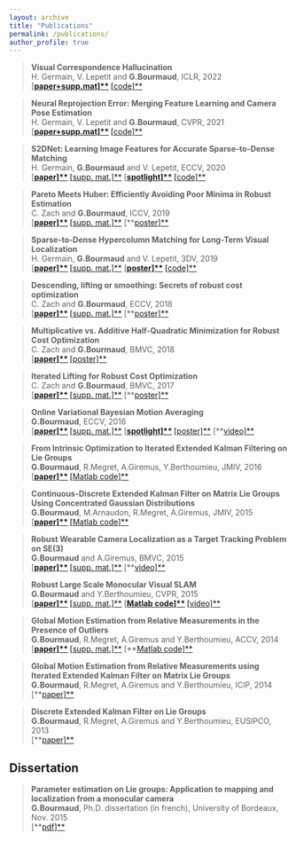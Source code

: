 ```yaml
---
layout: archive
title: "Publications"
permalink: /publications/
author_profile: true
---
```


> **Visual Correspondence Hallucination**  
>H. Germain, V. Lepetit and **G.Bourmaud**, ICLR, 2022  
> [**[paper+supp.mat\]**](https://www.google.com/url?q=https%3A%2F%2Farxiv.org%2Fabs%2F2106.09711.pdf&sa=D&sntz=1&usg=AOvVaw2vEmMW_dpp7wG3FrgpMwqW) [**[code\]**](https://www.google.com/url?q=https%3A%2F%2Fwww.hugogermain.com%2Fneurhal&sa=D&sntz=1&usg=AOvVaw2TmjfgyvUs951x6OxQxLPh)     



> **Neural Reprojection Error: Merging Feature Learning and Camera Pose Estimation**  
>H. Germain, V. Lepetit and **G.Bourmaud**, CVPR, 2021  
> [**[paper+supp.mat\]**](https://www.google.com/url?q=https%3A%2F%2Farxiv.org%2Fpdf%2F2103.07153.pdf&sa=D&sntz=1&usg=AOvVaw2ziKrwNKjmR2A_L2G8YqWq) [**[code\]**](https://www.google.com/url?q=https%3A%2F%2Fwww.hugogermain.com%2Fnre&sa=D&sntz=1&usg=AOvVaw1EoB585x86NeHaU32465FZ)     



> **S2DNet: Learning Image Features for Accurate Sparse-to-Dense Matching**  
>H. Germain, **G.Bourmaud** and V. Lepetit, ECCV, 2020  
> [**[paper\]**](https://gbourmaud.github.io/files/publications/ECCV_2020_paper.pdf) [**[supp. mat.\]**](https://gbourmaud.github.io/files/publications/ECCV_2020_supp.pdf) [**[spotlight\]**](https://gbourmaud.github.io/files/publications/ECCV_2020_oral.mp4) [**[code\]**](https://github.com/germain-hug/S2DNet-Minimal) 



>   **Pareto Meets Huber: Efficiently Avoiding Poor Minima in Robust Estimation**  
>C. Zach and **G.Bourmaud**, ICCV, 2019  
>   [**[paper\]**](https://www.google.com/url?q=https%3A%2F%2Fhal.archives-ouvertes.fr%2Fhal-02353424&sa=D&sntz=1&usg=AOvVaw0VpXksiOau0Wxd4NeiI8HH) [**[supp. mat.\]**](https://gbourmaud.github.io/files/publications/ICCV_2019_supp.pdf) [**[poster\]**](https://gbourmaud.github.io/files/publications/ICCV_2019_poster.pdf)



> **Sparse-to-Dense Hypercolumn Matching for Long-Term Visual Localization**  
>H. Germain, **G.Bourmaud** and V. Lepetit, 3DV, 2019  
> [**[paper\]**](https://www.google.com/url?q=https%3A%2F%2Fhal.archives-ouvertes.fr%2Fhal-02353464&sa=D&sntz=1&usg=AOvVaw2yDPIePPhc3Gz-TSE3WPnV) [**[supp. mat.\]**](https://gbourmaud.github.io/files/publications/3DV_2019_supp.pdf) [**[poster\]**](https://gbourmaud.github.io/files/publications/3DV_2019_poster.pdf) [**[code\]**](https://www.google.com/url?q=https%3A%2F%2Fgithub.com%2Fgermain-hug%2FS2DHM&sa=D&sntz=1&usg=AOvVaw352QaUwTnIwRgkt7fZc6xz) 



>    **Descending, lifting or smoothing: Secrets of robust cost optimization**  
>C. Zach and **G.Bourmaud**, ECCV, 2018  
>    [**[paper\]**](https://www.google.com/url?q=https%3A%2F%2Fhal.archives-ouvertes.fr%2Fhal-01875293%2Fdocument&sa=D&sntz=1&usg=AOvVaw140gIYKCf--SNr_HdCDiUx) [**[supp. mat.\]**](https://gbourmaud.github.io/files/publications/ECCV_2018_supp.pdf) [**[poster\]**](https://gbourmaud.github.io/files/publications/ECCV_2018_poster.pdf)



>    **Multiplicative vs. Additive Half-Quadratic Minimization for Robust Cost Optimization**  
>C. Zach and **G.Bourmaud**, BMVC, 2018  
>    [**[paper\]**](https://www.google.com/url?q=https%3A%2F%2Fhal.archives-ouvertes.fr%2Fhal-01875291%2Fdocument&sa=D&sntz=1&usg=AOvVaw3JHHgSkTqWc36WfQ2--KDv) [**[poster\]**](https://gbourmaud.github.io/files/publications/BMVC_2018_poster.pdf)



>    **Iterated Lifting for Robust Cost Optimization**  
>C. Zach and **G.Bourmaud**, BMVC, 2017  
>    [**[paper\]**](https://www.google.com/url?q=https%3A%2F%2Fhal.archives-ouvertes.fr%2Fhal-01718012%2Fdocument&sa=D&sntz=1&usg=AOvVaw3fJQ5lUq1lAz_i0RkEypOj) [**[supp. mat.\]**](https://gbourmaud.github.io/files/publications/BMVC_2017_supp.pdf) [**[poster\]**](https://gbourmaud.github.io/files/publications/BMVC_2017_poster.pdf)



>    **Online Variational Bayesian Motion Averaging**  
>    **G.Bourmaud**, ECCV, 2016  
>    [**[paper\]**](https://www.google.com/url?q=https%3A%2F%2Fhal.archives-ouvertes.fr%2Fhal-01718015%2Fdocument&sa=D&sntz=1&usg=AOvVaw1oWJ6IB0MwR6AOggAyjqrk) [**[supp. mat.\]**](https://gbourmaud.github.io/files/publications/ECCV_2016_supp.pdf) [**[spotlight\]**](http://www.google.com/url?q=http%3A%2F%2Fvideolectures.net%2Feccv2016_bourmaud_bayesian_motion%2F&sa=D&sntz=1&usg=AOvVaw2nf_zQqkwOy5QVabETIVAY) [**[poster\]**](https://gbourmaud.github.io/files/publications/ECCV_2016_poster.pdf) [**[video\]**](https://www.youtube.com/watch?v=gXsPhj6E97Q)



>   **From Intrinsic Optimization to Iterated Extended Kalman Filtering on Lie Groups**  
>**G.Bourmaud**, R.Megret, A.Giremus, Y.Berthoumieu, JMIV, 2016  
>   [**[paper\]**](https://www.google.com/url?q=https%3A%2F%2Fhal.archives-ouvertes.fr%2Fhal-01311169%2Fdocument&sa=D&sntz=1&usg=AOvVaw1_8VD4xMiEvz5l1oc8-Lk5) [**[Matlab code\]**](https://gbourmaud.github.io/files/publications/JMIV_2016_code.zip)

 

>    **Continuous-Discrete Extended Kalman Filter on Matrix Lie Groups Using Concentrated Gaussian Distributions**  
>**G.Bourmaud**, M.Arnaudon, R.Megret, A.Giremus, JMIV, 2015  
>    [**[paper\]**](https://www.google.com/url?q=https%3A%2F%2Fhal.archives-ouvertes.fr%2Fhal-01311170%2Fdocument&sa=D&sntz=1&usg=AOvVaw0TrU_DVsfEf_SR2YnL5Uau) [**[Matlab code\]**](https://gbourmaud.github.io/files/publications/JMIV_2015_code.zip)



>    **Robust Wearable Camera Localization as a Target Tracking Problem on SE(3)**  
>**G.Bourmaud** and A.Giremus, BMVC, 2015  
>    [**[paper\]**](http://www.google.com/url?q=http%3A%2F%2Fwww.bmva.org%2Fbmvc%2F2015%2Fpapers%2Fpaper039%2Fpaper039.pdf&sa=D&sntz=1&usg=AOvVaw1ex4XPwRFwoIF1YLHdaG9x) [**[supp. mat.\]**](https://gbourmaud.github.io/files/publications/BMVC_2015_supp.pdf) [**[video\]**](https://www.youtube.com/watch?v=k4t7nOHt8Ac)

   

>    **Robust Large Scale Monocular Visual SLAM**  
>**G.Bourmaud** and Y.Berthoumieu, CVPR, 2015  
>    [**[paper\]**](https://www.google.com/url?q=https%3A%2F%2Fwww.cv-foundation.org%2Fopenaccess%2Fcontent_cvpr_2015%2Fpapers%2FBourmaud_Robust_Large_Scale_2015_CVPR_paper.pdf&sa=D&sntz=1&usg=AOvVaw2Xi8PJEM-pGtqMrL4dgK_F) [**[supp. mat.\]**](https://gbourmaud.github.io/files/publications/CVPR_2015_supp.pdf) [**[Matlab code\]**](https://gbourmaud.github.io/files/publications/CVPR_2015_code.tar.xz) [**[video\]**](https://www.youtube.com/watch?v=EUHflAtI2gI)



>  **Global Motion Estimation from Relative Measurements in the Presence of Outliers**  
>**G.Bourmaud**, R.Megret, A.Giremus and Y.Berthoumieu, ACCV, 2014  
>  [**[paper\]**](https://www.google.com/url?q=https%3A%2F%2Fwww.academia.edu%2F9807892%2FGlobal_Motion_Estimation_from_Relative_Measurements_in_the_Presence_of_Outliers&sa=D&sntz=1&usg=AOvVaw1wXq4mjRHJDkVarf83WhQz) [**[supp. mat.\]**](https://gbourmaud.github.io/files/publications/ACCV_2014_supp.pdf) [**[Matlab code\]**](https://gbourmaud.github.io/files/publications/ACCV_2014_code.zip)



>    **Global Motion Estimation from Relative Measurements using Iterated Extended Kalman Filter on Matrix Lie Groups**  
>**G.Bourmaud**, R.Megret, A.Giremus and Y.Berthoumieu, ICIP, 2014  
>    [**[paper\]**](https://www.google.com/url?q=https%3A%2F%2Fwww.academia.edu%2F9807857%2FGLOBAL_MOTION_ESTIMATION_FROM_RELATIVE_MEASUREMENTS_USING_ITERATED_EXTENDED_KALMAN_FILTER_ON_MATRIX_LIE_GROUPS&sa=D&sntz=1&usg=AOvVaw1vBGiVGs8bT6ZtZhPabUHo)



>    **Discrete Extended Kalman Filter on Lie Groups**  
>**G.Bourmaud**, R.Megret, A.Giremus and Y.Berthoumieu, EUSIPCO, 2013  
>    [**[paper\]**](http://www.google.com/url?q=http%3A%2F%2Fwww.academia.edu%2F4745021%2FDiscrete_Extended_Kalman_Filter_on_Lie_groups&sa=D&sntz=1&usg=AOvVaw3v_r1i9NP_RLABwEVR7IF7)



## Dissertation

>  **Parameter estimation on Lie groups: Application to mapping and localization from a monocular camera**  
>**G.Bourmaud**, Ph.D. dissertation (in french), University of Bordeaux, Nov. 2015  
>  [**[pdf\]**](https://www.google.com/url?q=https%3A%2F%2Ftel.archives-ouvertes.fr%2Ftel-01271029%2F&sa=D&sntz=1&usg=AOvVaw3Z0b9WMtkTS48on7QEUyT-)   
